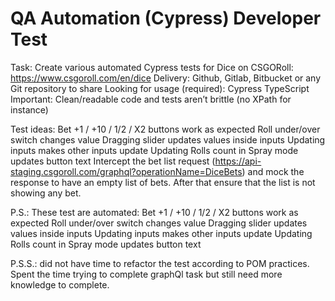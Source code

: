# QA Automation (Cypress) Developer Test
Task:
Create various automated Cypress tests for Dice on CSGORoll:
https://www.csgoroll.com/en/dice
Delivery:
Github, Gitlab, Bitbucket or any Git repository to share
Looking for usage (required):
Cypress
TypeScript
Important:
Clean/readable code and tests aren’t brittle (no XPath for instance)

Test ideas:
Bet +1 / +10 / 1/2 / X2 buttons work as expected
Roll under/over switch changes value
Dragging slider updates values inside inputs
Updating inputs makes other inputs update
Updating Rolls count in Spray mode updates button text
Intercept the bet list request (https://api-staging.csgoroll.com/graphql?operationName=DiceBets) and mock the response to have an empty list
of bets.
After that ensure that the list is not showing any bet.

P.S.: These test are automated:
Bet +1 / +10 / 1/2 / X2 buttons work as expected
Roll under/over switch changes value
Dragging slider updates values inside inputs
Updating inputs makes other inputs update
Updating Rolls count in Spray mode updates button text

P.S.S.: did not have time to refactor the test according to POM practices. 
Spent the time trying to complete graphQl task but still need more knowledge to complete.
